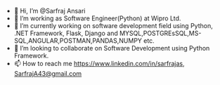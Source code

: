 - 👋 Hi, I’m @Sarfraj Ansari
- 👀 I’m working  as Software Engineer(Python) at Wipro Ltd. 
- 🌱 I’m currently working on software development field using Python, .NET Framework, Flask, Django and MYSQL,POSTGREsSQL,MS-SQL,ANGULAR,POSTMAN,PANDAS,NUMPY etc.
- 💞️ I’m looking to collaborate on Software Development using Python Framework.
- 📫 How to reach me https://www.linkedin.com/in/sarfrajas, SarfrajA43@gmail.com


<!---
Sarffu/Sarffu is a ✨ special ✨ repository because its `README.md` (this file) appears on your GitHub profile.
You can click the Preview link to take a look at your changes.
--->
